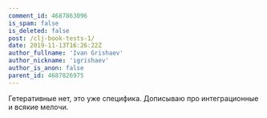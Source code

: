 ```yaml
---
comment_id: 4687863096
is_spam: false
is_deleted: false
post: /clj-book-tests-1/
date: 2019-11-13T16:26:22Z
author_fullname: 'Ivan Grishaev'
author_nickname: 'igrishaev'
author_is_anon: false
parent_id: 4687826975
---
```


<p>Гетеративные нет, это уже специфика. Дописываю про интеграционные и всякие мелочи.</p>
